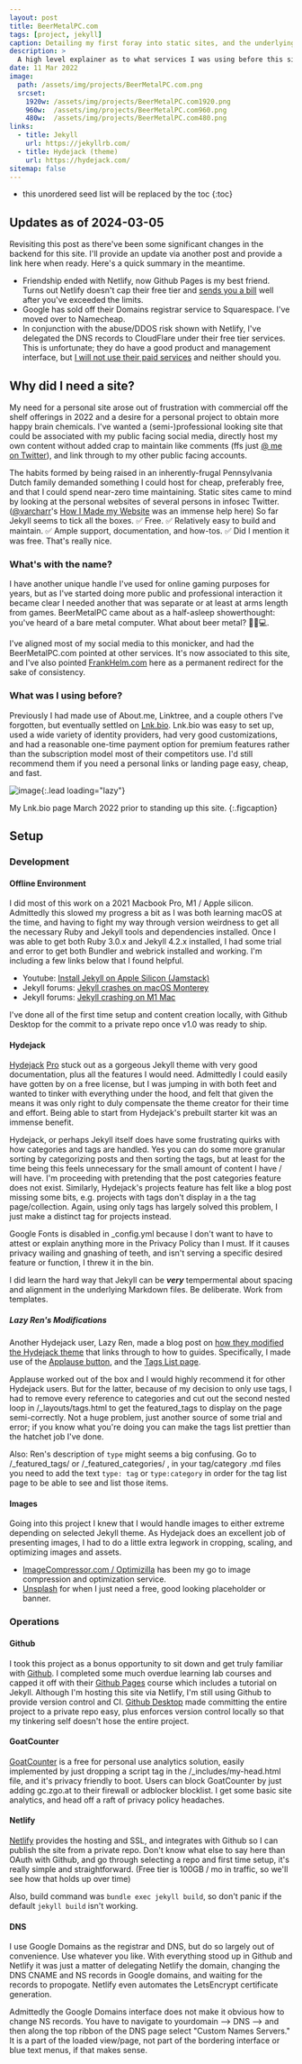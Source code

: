 ```yaml
---
layout: post
title: BeerMetalPC.com
tags: [project, jekyll]
caption: Detailing my first foray into static sites, and the underlying services utilized.
description: >
  A high level explainer as to what services I was using before this site, why I built this one, and the design decisions made in the process.  
date: 11 Mar 2022
image: 
  path: /assets/img/projects/BeerMetalPC.com.png
  srcset: 
    1920w: /assets/img/projects/BeerMetalPC.com1920.png
    960w:  /assets/img/projects/BeerMetalPC.com960.png
    480w:  /assets/img/projects/BeerMetalPC.com480.png
links:
  - title: Jekyll
    url: https://jekyllrb.com/
  - title: Hydejack (theme)
    url: https://hydejack.com/
sitemap: false
---
```


* this unordered seed list will be replaced by the toc
{:toc}

## Updates as of 2024-03-05

Revisiting this post as there've been some significant changes in the backend for this site. I'll provide an update via another post and provide a link here when ready. Here's a quick summary in the meantime.

- Friendship ended with Netlify, now Github Pages is my best friend. Turns out Netlify doesn't cap their free tier and [sends you a bill](https://www.reddit.com/r/webdev/comments/1b14bty/netlify_just_sent_me_a_104k_bill_for_a_simple/) well after you've exceeded the limits. 
- Google has sold off their Domains registrar service to Squarespace. I've moved over to Namecheap.
- In conjunction with the abuse/DDOS risk shown with Netlify, I've delegated the DNS records to CloudFlare under their free tier services. This is unfortunate; they do have a good product and management interface, but [I will not use their paid services](https://www.theregister.com/2022/08/31/cloudflare_kiwi_farm/) and neither should you. 

## Why did I need a site? 

My need for a personal site arose out of frustration with commercial off the shelf offerings in 2022 and a desire for a personal project to obtain more happy brain chemicals. I've wanted a (semi-)professional looking site that could be associated with my public facing social media, directly host my own content without added crap to maintain like comments (ffs just [@ me on Twitter](https://twitter.com/BeerMetalPC)), and link through to my other public facing accounts. 

The habits formed by being raised in an inherently-frugal Pennsylvania Dutch family demanded something I could host for cheap, preferably free, and that I could spend near-zero time maintaining. Static sites came to mind by looking at the personal websites of several persons in infosec Twitter. ([@varcharr](https://twitter.com/varcharr)'s [How I Made my Website](https://casey.is/blogging/making-this-website/) was an immense help here) So far Jekyll seems to tick all the boxes. ✅ Free. ✅ Relatively easy to build and maintain. ✅ Ample support, documentation, and how-tos. ✅ Did I mention it was free. That's really nice. 

### What's with the name? 

I have another unique handle I've used for online gaming purposes for years, but as I've started doing more public and professional interaction it became clear I needed another that was separate or at least at arms length from games. BeerMetalPC came about as a half-asleep showerthought: you've heard of a bare metal computer. What about beer metal? 🍺🤘💻. 

I've aligned most of my social media to this monicker, and had the BeerMetalPC.com pointed at other services. It's now associated to this site, and I've also pointed [FrankHelm.com](https://FrankHelm.com) here as a permanent redirect for the sake of consistency. 

### What was I using before? 

Previously I had made use of About.me, Linktree, and a couple others I've forgotten, but eventually settled on [Lnk.bio](https://lnk.bio/). Lnk.bio was easy to set up, used a wide variety of identity providers, had very good customizations, and had a reasonable one-time payment option for premium features rather than the subscription model most of their competitors use. I'd still recommend them if you need a personal links or landing page easy, cheap, and fast.

![image](/assets/img/projects/LnkBio.png){:.lead loading="lazy"}

My Lnk.bio page March 2022 prior to standing up this site.
{:.figcaption}

## Setup 
### Development
#### Offline Environment
I did most of this work on a 2021 Macbook Pro, M1 / Apple silicon. Admittedly this slowed my progress a bit as I was both learning macOS at the time, and having to fight my way through version weirdness to get all the necessary Ruby and Jekyll tools and dependencies installed. Once I was able to get both Ruby 3.0.x and Jekyll 4.2.x installed, I had some trial and error to get both Bundler and webrick installed and working. I'm including a few links below that I found helpful. 

- Youtube: [Install Jekyll on Apple Silicon (Jamstack)](https://www.youtube.com/watch?v=UKB9ylw0G4U)
- Jekyll forums: [Jekyll crashes on macOS Monterey](https://talk.jekyllrb.com/t/jekyll-crashes-on-macos-monterey/6673)
- Jekyll forums: [Jekyll crashing on M1 Mac](https://talk.jekyllrb.com/t/jekyll-crashing-on-m1-mac/6367?page=2)

I've done all of the first time setup and content creation locally, with Github Desktop for the commit to a private repo once v1.0 was ready to ship. 

#### Hydejack

[Hydejack](https://hydejack.com/) [Pro](https://qwtel.gumroad.com/l/nuOluY/qr0tw8m) stuck out as a gorgeous Jekyll theme with very good documentation, plus all the features I would need. Admittedly I could easily have gotten by on a free license, but I was jumping in with both feet and wanted to tinker with everything under the hood, and felt that given the means it was only right to duly compensate the theme creator for their time and effort. Being able to start from Hydejack's prebuilt starter kit was an immense benefit. 

Hydejack, or perhaps Jekyll itself does have some frustrating quirks with how categories and tags are handled. Yes you can do some more granular sorting by categorizing posts and then sorting the tags, but at least for the time being this feels unnecessary for the small amount of content I have / will have. I'm proceeding with pretending that the post categories feature does not exist. Similarly, Hydejack's projects feature has felt like a blog post missing some bits, e.g. projects with tags don't display in a the tag page/collection. Again, using only tags has largely solved this problem, I just make a distinct tag for projects instead.

Google Fonts is disabled in _config.yml because I don't want to have to attest or explain anything more in the Privacy Policy than I must. If it causes privacy wailing and gnashing of teeth, and isn't serving a specific desired feature or function, I threw it in the bin. 

I did learn the hard way that Jekyll can be ***very*** tempermental about spacing and alignment in the underlying Markdown files. Be deliberate. Work from templates.

##### Lazy Ren's Modifications

Another Hydejack user, Lazy Ren, made a blog post on [how they modified the Hydejack theme](https://lazyren.github.io/devlog/how-i-customized-hydejack-theme.html)  that links through to how to guides. Specifically, I made use of the [Applause button](https://lazyren.github.io/devlog/add-applause-button-for-jekyll-post), and the [Tags List page](https://lazyren.github.io/devlog/creating-tag-list-page). 

Applause worked out of the box and I would highly recommend it for other Hydejack users. But for the latter, because of my decision to only use tags, I had to remove every reference to categories and cut out the second nested loop in /_layouts/tags.html to get the featured_tags to display on the page semi-correctly. Not a huge problem, just another source of some trial and error; if you know what you're doing you can make the tags list prettier than the hatchet job I've done. 

Also: Ren's description of `type` might seems a big confusing. Go to /_featured_tags/ or /_featured_categories/ , in your tag/category .md files you need to add the text `type: tag` or `type:category` in order for the tag list page to be able to see and list those items.

#### Images

Going into this project I knew that I would handle images to either extreme depending on selected Jekyll theme. As Hydejack does an excellent job of presenting images, I had to do a little extra legwork in cropping, scaling, and optimizing images and assets. 

- [ImageCompressor.com / Optimizilla](https://imagecompressor.com/) has been my go to image compression and optimization service. 
- [Unsplash](https://unsplash.com/) for when I just need a free, good looking placeholder or banner. 

### Operations
#### Github

I took this project as a bonus opportunity to sit down and get truly familiar with [Github](https://github.com/). I completed some much overdue learning lab courses and capped it off with their [Github Pages](https://lab.github.com/githubtraining/github-pages) course which includes a tutorial on Jekyll. Although I'm hosting this site via Netlify, I'm still using Github to provide version control and CI. [Github Desktop](https://desktop.github.com/) made committing the entire project to a private repo easy, plus enforces version control locally so that my tinkering self doesn't hose the entire project. 

#### GoatCounter

[GoatCounter](https://www.goatcounter.com/) is a free for personal use analytics solution, easily implemented by just dropping a script tag in the /_includes/my-head.html file, and it's privacy friendly to boot. Users can block GoatCounter by just adding gc.zgo.at to their firewall or adblocker blocklist. I get some basic site analytics, and head off a raft of privacy policy headaches. 

#### Netlify 

[Netlify](https://www.netlify.com/) provides the hosting and SSL, and integrates with Github so I can publish the site from a private repo. Don't know what else to say here than OAuth with Github, and go through selecting a repo and first time setup, it's really simple and straightforward. (Free tier is 100GB / mo in traffic, so we'll see how that holds up over time) 

Also, build command was `bundle exec jekyll build`, so don't panic if the default `jekyll build` isn't working. 

#### DNS

I use Google Domains as the registrar and DNS, but do so largely out of convenience. Use whatever you like. With everything stood up in Github and Netlify it was just a matter of delegating Netlify the domain, changing the DNS CNAME and NS records in Google domains, and waiting for the records to propogate. Netlify even automates the LetsEncrypt certificate generation. 

Admittedly the Google Domains interface does not make it obvious how to change NS records. You have to navigate to yourdomain --> DNS --> and then along the top ribbon of the DNS page select "Custom Names Servers." It is a part of the loaded view/page, not part of the bordering interface or blue text menus, if that makes sense. 

